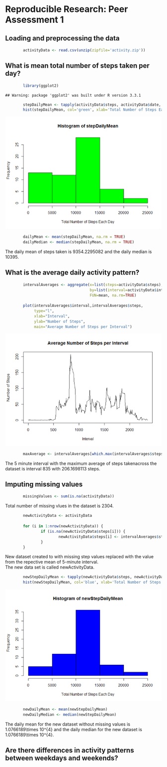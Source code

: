 # Reproducible Research: Peer Assessment 1


## Loading and preprocessing the data

```r
        activityData <- read.csv(unzip(zipfile='activity.zip'))
```


## What is mean total number of steps taken per day?

```r
        library(ggplot2)
```

```
## Warning: package 'ggplot2' was built under R version 3.3.1
```

```r
        stepDailyMean <- tapply(activityData$steps, activityData$date, sum, na.rm=TRUE)
        hist(stepDailyMean, col='green', xlab='Total Number of Steps Each Day')
```

![](PA1_template_files/figure-html/dailyMean-1.png)<!-- -->

```r
        dailyMean <- mean(stepDailyMean, na.rm = TRUE)
        dailyMedian <- median(stepDailyMean, na.rm = TRUE)
```
  
The daily mean of steps taken is 9354.2295082 and the daily median is 10395.  


## What is the average daily activity pattern?

```r
        intervalAverages <- aggregate(x=list(steps=activityData$steps), 
                                      by=list(interval=activityData$interval),
                                      FUN=mean, na.rm=TRUE)
                
        plot(intervalAverages$interval,intervalAverages$steps, 
             type="l", 
             xlab="Interval", 
             ylab="Number of Steps",
             main="Average Number of Steps per Interval")
```

![](PA1_template_files/figure-html/dailyPattern-1.png)<!-- -->

```r
        maxAverage <- intervalAverages[which.max(intervalAverages$steps),]
```
  
The 5 minute interval with the maximum average of steps takenacross the dataset is interval 835 with 206.1698113 steps.   


## Imputing missing values

```r
        missingValues <- sum(is.na(activityData))
```
  
Total number of missing vlues in the dataset is 2304.  


```r
        newActivityData <- activityData 

        for (i in 1:nrow(newActivityData)) {
                if (is.na(newActivityData$steps[i])) {
                        newActivityData$steps[i] <- intervalAverages$steps[intervalAverages$interval==newActivityData$interval[i]]
                }
        }
```
  
New dataset created to with missing step values replaced with the value from the repective mean of 5-minute interval.  
The new data set is called newActivityData.


```r
        newStepDailyMean <- tapply(newActivityData$steps, newActivityData$date, sum)
        hist(newStepDailyMean, col='blue', xlab='Total Number of Steps Each Day')
```

![](PA1_template_files/figure-html/newplot-1.png)<!-- -->

```r
        newDailyMean <- mean(newStepDailyMean)
        newDailyMedian <- median(newStepDailyMean)
```
  
The daily mean for the new dataset without missing values is 1.0766189\times 10^{4} and the daily median for the new dataset is 1.0766189\times 10^{4}. 

## Are there differences in activity patterns between weekdays and weekends?

